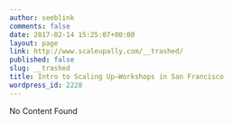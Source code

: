 ```yaml
---
author: seeblink
comments: false
date: 2017-02-14 15:25:07+00:00
layout: page
link: http://www.scaleupally.com/__trashed/
published: false
slug: __trashed
title: Intro to Scaling Up—Workshops in San Francisco
wordpress_id: 2228
---
```


No Content Found
